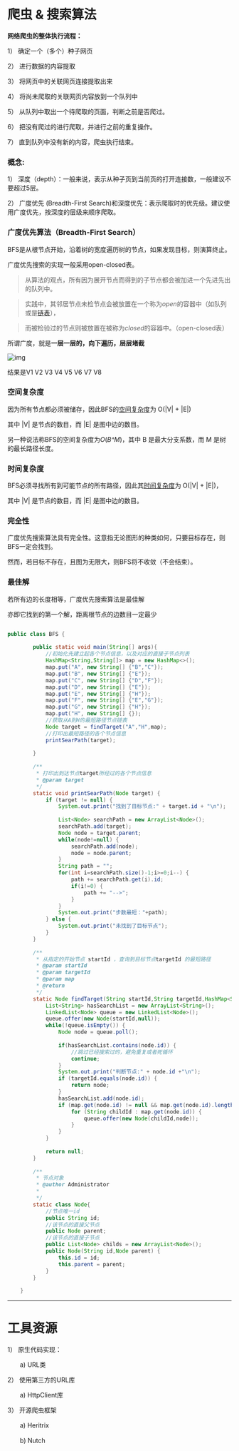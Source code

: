 # 爬虫 & 搜索算法



**网络爬虫的整体执行流程：**

1） 确定一个（多个）种子网页

2） 进行数据的内容提取

3） 将网页中的关联网页连接提取出来

4） 将尚未爬取的关联网页内容放到一个队列中

5） 从队列中取出一个待爬取的页面，判断之前是否爬过。

6） 把没有爬过的进行爬取，并进行之前的重复操作。

7） 直到队列中没有新的内容，爬虫执行结束。

### 概念:



1） 深度（depth）：一般来说，表示从种子页到当前页的打开连接数，一般建议不要超过5层。

2） 广度优先 (Breadth-First Search)和深度优先：表示爬取时的优先级。建议使用广度优先，按深度的层级来顺序爬取。

### 广度优先算法（Breadth-First Search）

BFS是从根节点开始，沿着树的宽度遍历树的节点，如果发现目标，则演算终止。

广度优先搜索的实现一般采用open-closed表。

> 从算法的观点，所有因为展开节点而得到的子节点都会被加进一个先进先出的队列中。

> 实践中，其邻居节点未检节点会被放置在一个称为*open*的容器中（如队列或是[链表](https://baike.baidu.com/item/链表)），

> 而被检验过的节点则被放置在被称为*closed*的容器中。（open-closed表）

所谓广度，就是**一层一层的，向下遍历，层层堵截**

![img](https://gss0.bdstatic.com/-4o3dSag_xI4khGkpoWK1HF6hhy/baike/s%3D220/sign=78878a689bdda144de096bb082b6d009/e1fe9925bc315c6040f8459481b1cb134954775f.jpg)

结果是V1 V2 V3 V4 V5 V6 V7 V8

### 空间复杂度

因为所有节点都必须被储存，因此BFS的[空间复杂度](https://baike.baidu.com/item/空间复杂度)为 O(|V| + |E|)

其中 |V| 是节点的数目，而 |E| 是图中边的数目。

另一种说法称BFS的空间复杂度为*O*(*B^M*)，其中 B 是最大分支系数，而 M 是树的最长路径长度。

### 时间复杂度

BFS必须寻找所有到可能节点的所有路径，因此其[时间复杂度](https://baike.baidu.com/item/时间复杂度/1894057)为 O(|V| + |E|)，

其中 |V| 是节点的数目，而 |E| 是图中边的数目。

### 完全性

广度优先搜索算法具有完全性。这意指无论图形的种类如何，只要目标存在，则BFS一定会找到。

然而，若目标不存在，且图为无限大，则BFS将不收敛（不会结束）。

### 最佳解

若所有边的长度相等，广度优先搜索算法是最佳解 

亦即它找到的第一个解，距离根节点的边数目一定最少



```java

public class BFS {
    
    	public static void main(String[] args){
    		//初始化先建立起各个节点信息，以及对应的直接子节点列表
    		HashMap<String,String[]> map = new HashMap<>();
    		map.put("A", new String[] {"B","C"});
    		map.put("B", new String[] {"E"});
    		map.put("C", new String[] {"D","F"});
    		map.put("D", new String[] {"E"});
    		map.put("E", new String[] {"H"});
    		map.put("F", new String[] {"E","G"});
    		map.put("G", new String[] {"H"});
    		map.put("H", new String[] {});
    		//获取从A到H的最短路径节点链表
    		Node target = findTarget("A","H",map);
    		//打印出最短路径的各个节点信息
    		printSearPath(target);
    
    	}
    
    	/**
    	 * 打印出到达节点target所经过的各个节点信息
    	 * @param target
    	 */
    	static void printSearPath(Node target) {
    		if (target != null) {
    			System.out.print("找到了目标节点:" + target.id + "\n");
    			
    			List<Node> searchPath = new ArrayList<Node>();
    			searchPath.add(target);
    			Node node = target.parent;
    			while(node!=null) {
    				searchPath.add(node);
    				node = node.parent;
    			}
    			String path = "";
    			for(int i=searchPath.size()-1;i>=0;i--) {
    				path += searchPath.get(i).id;
    				if(i!=0) {
    					path += "-->";
    				}
    			}
    			System.out.print("步数最短："+path);
    		} else {
    			System.out.print("未找到了目标节点");
    		}
    	}
    	
    	/**
    	 * 从指定的开始节点 startId ，查询到目标节点targetId 的最短路径
    	 * @param startId
    	 * @param targetId
    	 * @param map
    	 * @return
    	 */
    	static Node findTarget(String startId,String targetId,HashMap<String,String[]> map) {
    		List<String> hasSearchList = new ArrayList<String>();
    		LinkedList<Node> queue = new LinkedList<Node>();
    		queue.offer(new Node(startId,null));
    		while(!queue.isEmpty()) {
    			Node node = queue.poll();
    			
    			if(hasSearchList.contains(node.id)) {
    				//跳过已经搜索过的，避免重复或者死循环
    				continue;
    			}
    			System.out.print("判断节点:" + node.id +"\n");
    			if (targetId.equals(node.id)) {
    				return node;
    			}
    			hasSearchList.add(node.id);
    			if (map.get(node.id) != null && map.get(node.id).length > 0) {
    				for (String childId : map.get(node.id)) {
    					queue.offer(new Node(childId,node));
    				}
    			}
    		}
    
    		return null;
    	}
    	
    	/**
    	 * 节点对象
    	 * @author Administrator
    	 *
    	 */
    	static class Node{
    		//节点唯一id
    		public String id;
    		//该节点的直接父节点
    		public Node parent;
    		//该节点的直接子节点
    		public List<Node> childs = new ArrayList<Node>();
    		public Node(String id,Node parent) {
    			this.id = id;
    			this.parent = parent;
    		}
    	}
    
    }
```



---

# 工具资源

1） 原生代码实现：

　　a) URL类

2） 使用第三方的URL库

　　a) HttpClient库

3） 开源爬虫框架

　　a) Heritrix

　　b) Nutch